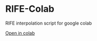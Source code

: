 # RIFE-Colab
RIFE interpolation script for google colab

[Open in colab](https://colab.research.google.com/github/Tsubajashi/RIFE-Colab/blob/main/RIFE_Colab.ipynb)
